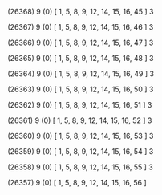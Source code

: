 (26368) 9 (0) [ 1, 5, 8, 9, 12, 14, 15, 16, 45 ] 3 


(26367) 9 (0) [ 1, 5, 8, 9, 12, 14, 15, 16, 46 ] 3 


(26366) 9 (0) [ 1, 5, 8, 9, 12, 14, 15, 16, 47 ] 3 


(26365) 9 (0) [ 1, 5, 8, 9, 12, 14, 15, 16, 48 ] 3 


(26364) 9 (0) [ 1, 5, 8, 9, 12, 14, 15, 16, 49 ] 3 


(26363) 9 (0) [ 1, 5, 8, 9, 12, 14, 15, 16, 50 ] 3 


(26362) 9 (0) [ 1, 5, 8, 9, 12, 14, 15, 16, 51 ] 3 


(26361) 9 (0) [ 1, 5, 8, 9, 12, 14, 15, 16, 52 ] 3 


(26360) 9 (0) [ 1, 5, 8, 9, 12, 14, 15, 16, 53 ] 3 


(26359) 9 (0) [ 1, 5, 8, 9, 12, 14, 15, 16, 54 ] 3 


(26358) 9 (0) [ 1, 5, 8, 9, 12, 14, 15, 16, 55 ] 3 


(26357) 9 (0) [ 1, 5, 8, 9, 12, 14, 15, 16, 56 ]  

